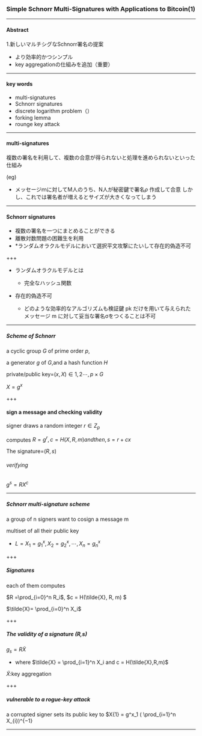 ### Simple Schnorr Multi-Signatures with Applications to Bitcoin(1)

---

#### Abstract
1.新しいマルチシグなSchnorr署名の提案
  - より効率的かつシンプル
  - key aggregationの仕組みを追加（重要）

---
#### key words
- multi-signatures
- Schnorr signatures
- discrete logarithm problem（）
- forking lemma
- rounge key attack

---
#### multi-signatures
複数の署名を利用して、複数の合意が得られないと処理を進められないといった仕組み

(eg)

- メッセージｍに対してM人のうち、N人が秘密鍵で署名$\rho$	作成して合意
しかし、これでは署名者が増えるとサイズが大きくなってしまう

---
#### Schnorr signatures
- 複数の署名を一つにまとめることができる 
- 離散対数問題の困難生を利用
- *ランダムオラクルモデルにおいて選択平文攻撃にたいして存在的偽造不可

+++
- ランダムオラクルモデルとは
  - 完全なハッシュ関数

- 存在的偽造不可
  - どのような効率的なアルゴリズムも検証鍵 pk だけを用いて与えられたメッセージ m に対して妥当な署名σをつくることは不可


---
##### Scheme of Schnorr


 a cyclic group $G$ of prime order $p$, 
 
 a generator $g$ of $G$,and a hash function $H$
 
 private/public key=$(x,X)\in {{1,2\cdots,p}}\times G$
 
 $X=g^x$
 
 
+++
 #### sign a message and checking validity
 
 signer draws a random integer $r \in Z_p$ 
 
 computes $R = g^r,c=H(X,R,m) and then, s=r+cx$
 
 The signature=$(R,s)$
 
 ###### verifying
 $g^s=RX^c$
 
---
  ##### Schnorr multi-signature scheme
  
  a group of n signers want to cosign a message m
  
  multiset of all their public key
  
  - $L={X_1=g^x_1,X_2=g^x_2,\cdots,X_n=g^x_n}$
  
+++
  ##### Signatures
  each of them computes 
  
  $R =\prod_{i=0}^n R_i$, $c = H(\tilde{X}, R, m) $
  
  $\tilde{X}= \prod_{i=0}^n X_i$
  

 
+++
 ##### The validity of a signature (R,s)
 
  $g_{s} = R \tilde{X}$
  
  - where $\tilde{X} =  \prod_{i=1}^n X_i and c = H(\tilde{X},R,m)$
  
  $\tilde{X}$:key aggregation
  
  
+++
 ##### vulnerable to a rogue-key attack
 
 a corrupted signer sets its public key to $X{1} = g^x_1 ( \prod_{i=1}^n X_{i})^{−1}
 
  
---
  
  
 
 


 
 
 
 
 
 
 
 
 
 







